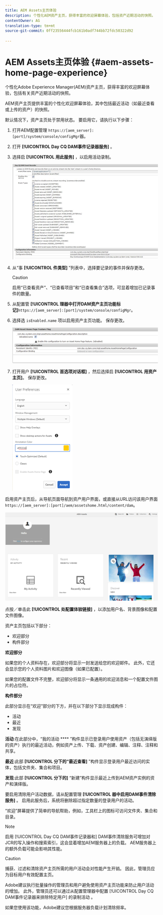 ```yaml
---
title: AEM Assets主页体验
description: 个性化AEM资产主页，获得丰富的欢迎屏幕体验，包括资产近期活动的快照。
contentOwner: AG
translation-type: tm+mt
source-git-commit: 0ff23556444fcb161b0adf744bb72fdc50322d92

---
```



# AEM Assets主页体验 {#aem-assets-home-page-experience}

个性化Adobe Experience Manager(AEM)资产主页，获得丰富的欢迎屏幕体验，包括有关资产近期活动的快照。

AEM资产主页提供丰富的个性化欢迎屏幕体验，其中包括最近活动（如最近查看或上传的资产）的快照。

默认情况下，资产主页处于禁用状态。 要启用它，请执行以下步骤：

1. 打开AEM配置管理 `https://[aem_server]:[port]/system/console/configMgr`器。
1. 打开 **[!UICONTROL Day CQ DAM事件记录器服务]** 。
1. 选择启 **[!UICONTROL 用此服务]** ，以启用活动录制。

   ![chlimage_1-250](assets/chlimage_1-250.png)

1. 从“事 **[!UICONTROL 件类型]** ”列表中，选择要记录的事件并保存更改。

   >[!CAUTION]
   >
   >启用“已查看资产”、“已查看项目”和“已查看集合”选项，可显着增加已记录事件的数量。

1. 从配置管 **[!UICONTROL 理器中打开DAM资产主页功能标记]**`https://[aem_server]:[port]/system/console/configMgr`。
1. 选择选 `isEnabled.name` 项以启用资产主页功能。 保存更改。

   ![chlimage_1-251](assets/chlimage_1-251.png)

1. 打开用户 **[!UICONTROL 首选项对话框]** ，然后选择启 **[!UICONTROL 用资产主页]**。 保存更改。

   ![在“用户首选项”对话框上启用资产主页](assets/Annotation-color.png)

启用资产主页后，从导航页面导航到资产用户界面，或直接从URL访问该用户界面 `https://[aem_server]:[port]/aem/assetshome.html/content/dam`。

![在资产用户界面上配置体验链接](assets/config-experience-link.png)

点按／单击此 **[!UICONTROL 处配置体验链接]** ，以添加用户名、背景图像和配置文件图像。

资产主页包括以下部分：

* 欢迎部分
* 构件部分

**欢迎部分**

如果您的个人资料存在，欢迎部分将显示一封发送给您的欢迎邮件。 此外，它还会显示您的个人资料图片和欢迎图像（如果已配置）。

如果您的配置文件不完整，欢迎部分将显示一条通用的欢迎消息和一个配置文件图片的占位符。

**构件部分**

此部分显示在“欢迎”部分的下方，并在以下部分下显示现成构件：

* 活动
* 最近
* 发现

**活动**:在此部分中，“我的活动 **** ”构件显示已登录用户使用资产（包括无演绎版的资产）执行的最近活动，例如资产上传、下载、资产创建、编辑、注释、注释和共享。

**最近**:此部 **[!UICONTROL 分下的“最近查看]** ”构件显示登录用户最近访问的实体，包括文件夹、集合和项目。

**发现**:此部 **[!UICONTROL 分下的]** “新建”构件显示最近上传到AEM资产实例的资产和演绎版。

要启用清除用户活动数据，请从配置管理 **[!UICONTROL 器中启用DAM事件清除服务]** 。 启用此服务后，系统将删除超过指定数量的登录用户的活动。

“欢迎”屏幕提供了简单的导航帮助，例如，工具栏上的图标可访问文件夹、集合和目录。

>[!NOTE]
>
>启用 [!UICONTROL Day CQ DAM事件记录器和] DAM事件清除服务可增加对JCR的写入操作和搜索索引，这会显着增加AEM服务器上的负载。 AEM服务器上的额外负载可能会影响其性能。

>[!CAUTION]
>
>捕获、过滤和清除资产主页所需的用户活动会对性能产生开销。 因此，管理员应为目标用户有效配置主页。
>
>Adobe建议执行批量操作的管理员和用户避免使用资产主页功能来防止用户活动的增加。 此外，管理员还可以通过从配置管理器中配置 [!UICONTROL Day CQ DAM事件记录器来排除特定用户] 的录制活动 。
>
>如果您使用该功能，Adobe建议您根据服务器负载计划清除频率。
